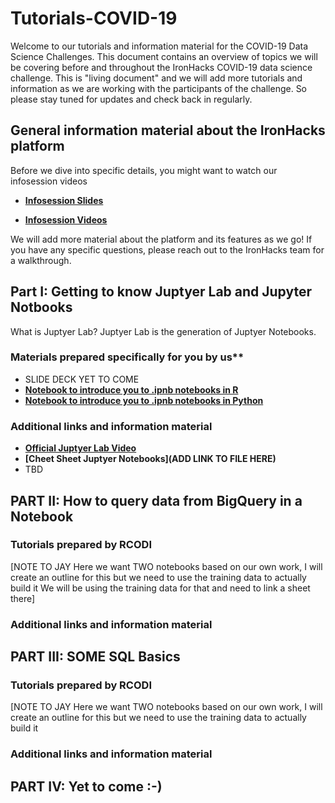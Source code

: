 # Tutorials-COVID-19


Welcome to our tutorials and information material for the COVID-19 Data Science Challenges. This document contains an overview of topics we will be covering before and throughout the IronHacks COVID-19 data science challenge. This is "living document" and we will add more tutorials and information as we are working with the participants of the challenge. So please stay tuned for updates and check back in regularly. 

## General information material about the IronHacks platform
Before we dive into specific details, you might want to watch our infosession videos

* **[Infosession Slides](https://docs.google.com/presentation/d/1Eva1xLNyWyXf_zVq4afM2rVYeRnJpaIDPRoKUAog0kA/edit#slide=id.g896a3c3313_8_111)**

* **[Infosession Videos](https://www.youtube.com/watch?v=ta5i7_I5VT8&t=3s)**

We will add more material about the platform and its features as we go! If you have any specific questions, please reach out to the IronHacks team for a walkthrough. 

## Part I: Getting to know Juptyer Lab and Jupyter Notbooks

What is Juptyer Lab? Juptyer Lab is the generation of Juptyer Notebooks. 

### Materials prepared specifically for you by us**

* SLIDE DECK YET TO COME
* **[Notebook to introduce you to .ipnb notebooks in R]()**
* **[Notebook to introduce you to .ipnb notebooks in Python]()**

### Additional links and information material
* **[Official Juptyer Lab Video](https://www.youtube.com/watch?time_continue=260&v=A5YyoCKxEOU&feature=emb_logo)**
* **[Cheet Sheet Juptyer Notebooks](ADD LINK TO FILE HERE)**
* TBD

## PART II: How to query data from BigQuery in a Notebook

### Tutorials prepared by RCODI
[NOTE TO JAY  Here we want TWO  notebooks based on our own work, I will create an outline for this but we need to use the training data to actually build it
We will be using the training data for that and need to link a sheet there] 

### Additional links and information material


## PART III: SOME SQL Basics

### Tutorials prepared by RCODI
[NOTE TO JAY  Here we want TWO  notebooks based on our own work, I will create an outline for this but we need to use the training data to actually build it

### Additional links and information material

## PART IV: Yet to come :-)